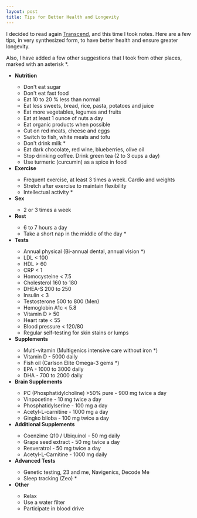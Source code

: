 ```yaml
---
layout: post
title: Tips for Better Health and Longevity
---
```


<p>
I decided to read again
<a href="/trascend-book-kurzweil-grossman">Transcend</a>,
and this time I took notes. Here are a few tips, in very synthesized form,
to have better health and ensure greater longevity.
</p>

<p>
Also, I have
added a few other suggestions that I took from other places, marked
with an asterisk *.
</p>

<ul>
<li><strong>Nutrition</strong></li>
  <ul>
  <li>Don't eat sugar</li>
  <li>Don't eat fast food</li>
  <li>Eat 10 to 20 % less than normal</li>
  <li>Eat less sweets, bread, rice, pasta, potatoes and juice</li>
  <li>Eat more vegetables, legumes and fruits</li>
  <li>Eat at least 1 ounce of nuts a day</li>
  <li>Eat organic products when possible</li>
  <li>Cut on red meats, cheese and eggs</li>
  <li>Switch to fish, white meats and tofu</li>
  <li>Don't drink milk *</li>
  <li>Eat dark chocolate, red wine, blueberries, olive oil</li>
  <li>Stop drinking coffee. Drink green tea (2 to 3 cups a day)</li>
  <li>Use turmeric (curcumin) as a spice in food</li>
  </ul>

<li><strong>Exercise</strong></li>
  <ul>
  <li>Frequent exercise, at least 3 times a week. Cardio and weights</li>
  <li>Stretch after exercise to maintain flexibility</li>
  <li>Intellectual activity *</li>
  </ul>

<li><strong>Sex</strong></li>
  <ul>
  <li>2 or 3 times a week</li>
  </ul>

<li><strong>Rest</strong></li>
  <ul>
  <li>6 to 7 hours a day</li>
  <li>Take a short nap in the middle of the day *</li>
  </ul>

<li><strong>Tests</strong></li>
  <ul>
  <li>Annual physical (Bi-annual dental, annual vision *)</li>
  <li>LDL < 100</li>
  <li>HDL > 60</li>
  <li>CRP < 1</li>
  <li>Homocysteine < 7.5</li>
  <li>Cholesterol 160 to 180</li>
  <li>DHEA-S 200 to 250</li>
  <li>Insulin < 3</li>
  <li>Testosterone 500 to 800 (Men)</li>
  <li>Hemoglobin A1c < 5.8</li>
  <li>Vitamin D > 50</li>
  <li>Heart rate < 55</li>
  <li>Blood pressure < 120/80</li>
  <li>Regular self-testing for skin stains or lumps</li>
  </ul>

<li><strong>Supplements</strong></li>
  <ul>
  <li>Multi-vitamin (Multigenics intensive care without iron *)</li>
  <li>Vitamin D - 5000 daily</li>
  <li>Fish oil (Carlson Elite Omega-3 gems *)</li>
  <li>EPA - 1000 to 3000 daily</li>
  <li>DHA - 700 to 2000 daily</li>
  </ul>

<li><strong>Brain Supplements</strong></li>
  <ul>
  <li>PC (Phosphatidylcholine) >50% pure - 900 mg twice a day</li>
  <li>Vinpocetine - 10 mg twice a day</li>
  <li>Phosphatidylserine - 100 mg a day</li>
  <li>Acetyl-L-carnitine - 1000 mg a day</li>
  <li>Gingko biloba - 100 mg twice a day</li>
  </ul>

<li><strong>Additional Supplements</strong></li>
  <ul>
  <li>Coenzime Q10 / Ubiquinol - 50 mg daily</li>
  <li>Grape seed extract - 50 mg twice a day</li>
  <li>Resveratrol - 50 mg twice a day</li>
  <li>Acetyl-L-Carnitine - 1000 mg daily</li>
  </ul>

<li><strong>Advanced Tests</strong></li>
  <ul>
  <li>Genetic testing, 23 and me, Navigenics, Decode Me</li>
  <li>Sleep tracking (Zeo) *</li>
  </ul>

<li><strong>Other</strong></li>
  <ul>
  <li>Relax</li>
  <li>Use a water filter</li>
  <li>Participate in blood drive</li>
  </ul>

</ul>
